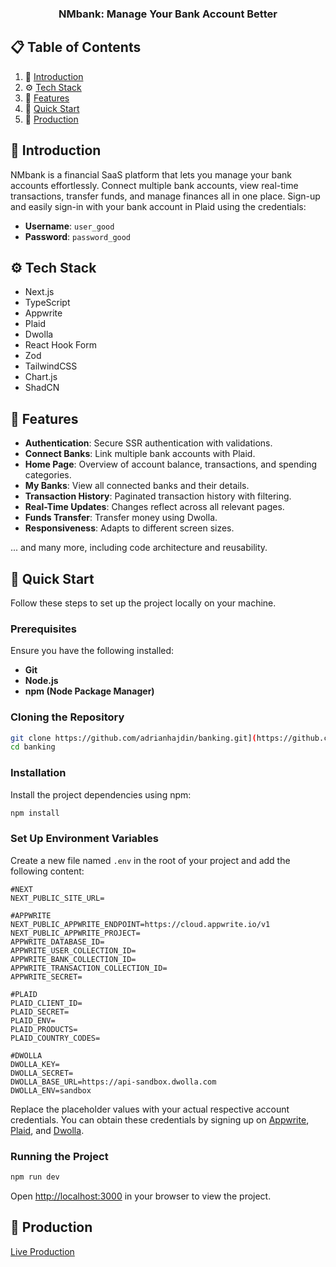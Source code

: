 <div align="center">
  <h3 align="center">NMbank: Manage Your Bank Account Better</h3>
</div>

## 📋 Table of Contents

1. 🤖 [Introduction](#introduction)
2. ⚙️ [Tech Stack](#tech-stack)
3. 🔋 [Features](#features)
4. 🤸 [Quick Start](#quick-start)
5. 🚨 [Production](#production)

## <a name="introduction"> 🤖 Introduction</a> 

NMbank is a financial SaaS platform that lets you manage your bank accounts effortlessly. Connect multiple bank accounts, view real-time transactions, transfer funds, and manage finances all in one place. Sign-up and easily sign-in with your bank account in Plaid using the credentials:

- **Username**: `user_good`
- **Password**: `password_good`


## <a name="tech-stack"> ⚙️ Tech Stack</a>  

- Next.js
- TypeScript
- Appwrite
- Plaid
- Dwolla
- React Hook Form
- Zod
- TailwindCSS
- Chart.js
- ShadCN

## <a name="features">🔋 Features</a>  

- **Authentication**: Secure SSR authentication with validations.
- **Connect Banks**: Link multiple bank accounts with Plaid.
- **Home Page**: Overview of account balance, transactions, and spending categories.
- **My Banks**: View all connected banks and their details.
- **Transaction History**: Paginated transaction history with filtering.
- **Real-Time Updates**: Changes reflect across all relevant pages.
- **Funds Transfer**: Transfer money using Dwolla.
- **Responsiveness**: Adapts to different screen sizes.

... and many more, including code architecture and reusability.

## <a name="features">🤸 Quick Start</a>  

Follow these steps to set up the project locally on your machine.

### Prerequisites

Ensure you have the following installed:

- **Git**
- **Node.js**
- **npm (Node Package Manager)**

### Cloning the Repository

```bash
git clone https://github.com/adrianhajdin/banking.git](https://github.com/anhkhoinguyen1310/NMbank.git
cd banking
```

### Installation

Install the project dependencies using npm:

```bash
npm install
```

### Set Up Environment Variables

Create a new file named `.env` in the root of your project and add the following content:

```env
#NEXT
NEXT_PUBLIC_SITE_URL=

#APPWRITE
NEXT_PUBLIC_APPWRITE_ENDPOINT=https://cloud.appwrite.io/v1
NEXT_PUBLIC_APPWRITE_PROJECT=
APPWRITE_DATABASE_ID=
APPWRITE_USER_COLLECTION_ID=
APPWRITE_BANK_COLLECTION_ID=
APPWRITE_TRANSACTION_COLLECTION_ID=
APPWRITE_SECRET=

#PLAID
PLAID_CLIENT_ID=
PLAID_SECRET=
PLAID_ENV=
PLAID_PRODUCTS=
PLAID_COUNTRY_CODES=

#DWOLLA
DWOLLA_KEY=
DWOLLA_SECRET=
DWOLLA_BASE_URL=https://api-sandbox.dwolla.com
DWOLLA_ENV=sandbox
```

Replace the placeholder values with your actual respective account credentials. You can obtain these credentials by signing up on [Appwrite](https://appwrite.io/), [Plaid](https://plaid.com/), and [Dwolla](https://dwolla.com/).

### Running the Project

```bash
npm run dev
```

Open [http://localhost:3000](http://localhost:3000) in your browser to view the project.

## <a name="production">🚀 Production</a>  

[Live Production](https://nmbank.netlify.app/sign-in)


